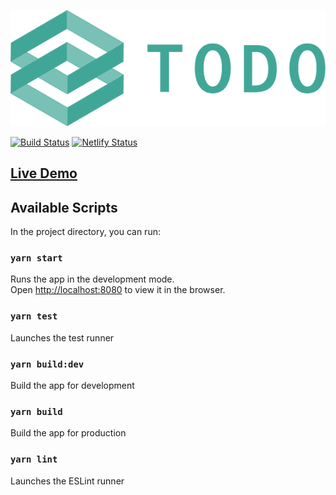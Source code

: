 ![picture](./src/assets/img/logo.png)

[![Build Status](https://travis-ci.org/ZakZubair/todo.svg?branch=master)](https://travis-ci.org/ZakZubair/todo)
[![Netlify Status](https://api.netlify.com/api/v1/badges/1a9ff739-8656-445b-99b6-66aa99564cb0/deploy-status)](https://app.netlify.com/sites/todo-list-by-zak/deploys)

## [Live Demo](https://todo-list-by-zak.netlify.com/)


## Available Scripts

In the project directory, you can run:

### `yarn start`

Runs the app in the development mode.<br />
Open [http://localhost:8080](http://localhost:8080) to view it in the browser.

### `yarn test`

Launches the test runner

### `yarn build:dev`

Build the app for development

### `yarn build`

Build the app for production

### `yarn lint`

Launches the ESLint runner
